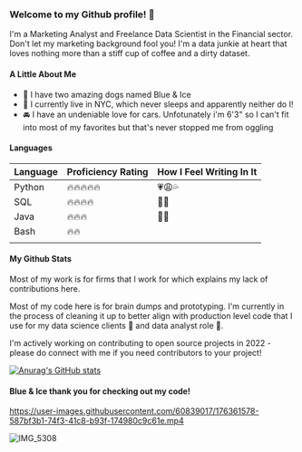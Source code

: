### Welcome to my Github profile! 👋

I'm a Marketing Analyst and Freelance Data Scientist in the Financial sector. Don't let my marketing background fool you! I'm a data junkie at heart that loves nothing more than a stiff cup of coffee and a dirty dataset.

#### A Little About Me

- :dog: I have two amazing dogs named Blue & Ice
- :city_sunset: I currently live in NYC, which never sleeps and apparently neither do I!
- :oncoming_automobile: I have an undeniable love for cars. Unfotunately i'm 6'3" so I can't fit into most of my favorites but that's never stopped me from oggling

#### Languages

| Language | Proficiency Rating             | How I Feel Writing In It         |
|----------|--------------------------------|----------------------------------|
| Python   | :fire::fire::fire::fire::fire: | :heartpulse::weary::sweat_drops: |
| SQL      | :fire::fire::fire::fire:       | :clap::sunglasses:               |
| Java     | :fire::fire::fire:             | :muscle::triumph:                |
| Bash     | :fire::fire:                   |                                  |
|          |                                |                                  |

#### My Github Stats

Most of my work is for firms that I work for which explains my lack of contributions here.

Most of my code here is for brain dumps and prototyping. I'm currently in the process of cleaning it up to better align with production level code that I use for my data science clients :first_quarter_moon_with_face: and data analyst role :necktie:.

I'm actively working on contributing to open source projects in 2022 - please do connect with me if you need contributors to your project! 

[![Anurag's GitHub stats](https://github-readme-stats.vercel.app/api?username=xvrgill)](https://github.com/anuraghazra/github-readme-stats)

#### Blue & Ice thank you for checking out my code!

https://user-images.githubusercontent.com/60839017/176361578-587bf3b1-74f3-41c8-b93f-174980c9c61e.mp4

![IMG_5308](https://user-images.githubusercontent.com/60839017/176361671-c6480dfb-808f-4bdb-a437-b367b6b9f5e3.jpeg)

<!--
**xvrgill/xvrgill** is a ✨ _special_ ✨ repository because its `README.md` (this file) appears on your GitHub profile.

Here are some ideas to get you started:

- 🔭 I’m currently working on ...
- 🌱 I’m currently learning ...
- 👯 I’m looking to collaborate on ...
- 🤔 I’m looking for help with ...
- 💬 Ask me about ...
- 📫 How to reach me: ...
- 😄 Pronouns: ...
- ⚡ Fun fact: ...
-->
